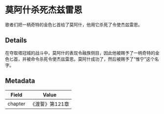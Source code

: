 # 莫阿什杀死杰兹雷恩
歌者们把一柄奇特的金色匕首给了莫阿什，他用它杀死了令使杰兹雷恩。

## Details
在夺取塔冠城的战斗中，莫阿什的表现令融族侧目，因此他被赐予了一柄奇特的金色匕首，并被命令杀死令使杰兹雷恩。莫阿什成功了，然后被赐予了“惟宁”这个名字。

## Metadata
| Field | Value |
| ----- | ----- |
| chapter | 《渡誓》第121章 |
